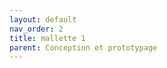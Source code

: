 ```yaml
---
layout: default
nav_order: 2
title: mallette 1
parent: Conception et prototypage
---
```

<script type="module" src="https://ajax.googleapis.com/ajax/libs/model-viewer/3.4.0/model-viewer.min.js"></script>


<model-viewer 
    id="viewer" 
    alt="Modèle 3D du bras robot Niryo Ned 2" 
    src="../shared-assets/models/mallette_1.gltf" 
    poster="../shared-assets/images/capture_niryo.jpg" 
    shadow-intensity="1" 
    camera-controls 
    touch-action="pan-z"
    rotation="0 0 90">
</model-viewer>

<style>
    #viewer
    {
        margin : auto;
        width : 500px;
        height : 500px;
    }
</style>